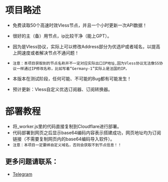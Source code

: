 #  项目略述
* 免费读取50个高速时效Vless节点，并且一个小时更新一次API数据！
* 很好的主（备）用节点，ip比较干净（能上GPT）。
* 因为是Vless协议，实际上可以修改Address部分为优选IP或者域名，以提高上网速度或者解决节点不通问题！
* `注意：本项目获取到的节点名称并不一定对应实际出口IP地址,因为Vless协议无法像SS协议一样通过IP修改名称，比如写着“Germany-1”实际上是法国的IP。`

* 本版本在测试阶段，任何可能、不可能的Bug都有可能发生！

* 预计更新：Vless自定义优选订阅器、订阅转换器。

#  部署教程
* 将_worker.js里的代码直接复制到Cloudflare进行部署。
* 代码部署到网页之后显示base64编码内容表示搭建成功，网页地址均为订阅链接（不需要复制网页内的base64编码导入软件）。
* `注意：本项目一定要绑自定义域名，否则会获取不到节点信息！！`

##  更多问题请联系：
* [Telegram](https://t.me/Enkelte_bot)
